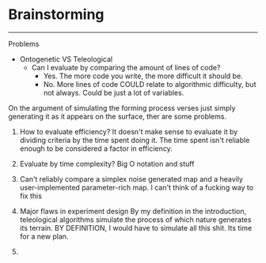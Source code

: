 # Brainstorming
---
Problems
- Ontogenetic VS Teleological
	- Can I evaluate by comparing the amount of lines of code?
		- Yes. The more code you write, the more difficult it should be.
		- No. More lines of code COULD relate to algorithmic difficulty, but not always. Could be just a lot of variables.

On the argument of simulating the forming process verses just simply generating it as it appears on the surface, ther are some problems.

1. How to evaluate efficiency?
It doesn't make sense to evaluate it by dividing criteria by the time spent doing it.
The time spent isn't reliable enough to be considered a factor in efficiency.

2. Evaluate by time complexity?
Big O notation and stuff

3. Can't reliably compare a simplex noise generated map and a heavily user-implemented parameter-rich map.
I can't think of a fucking way to fix this

4. Major flaws in experiment design
By my definition in the introduction, teleological algorithms simulate the process of which nature generates its terrain. BY DEFINITION, I would have to simulate all this shit. Its time for a new plan.


5. 
